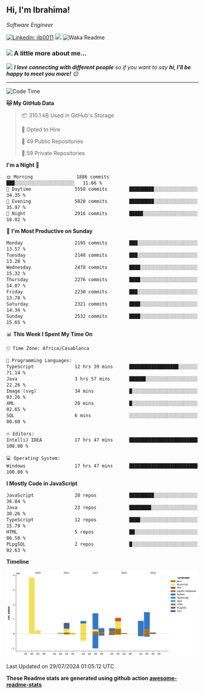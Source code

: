 <h2>Hi, I'm Ibrahima! </h2>
<p><em>Software Engineer 
</em></p>


[![Linkedin: iib0011](https://img.shields.io/badge/-iib0011-blue?style=flat-square&logo=Linkedin&logoColor=white&link=https://www.linkedin.com/in/iib0011/)](https://www.linkedin.com/in/iib0011/)
![](https://visitor-badge.glitch.me/badge?page_id=iib0011)
![Waka Readme](https://github.com/iib0011/iib0011/workflows/Waka%20Readme/badge.svg)


### <img src="https://media.giphy.com/media/VgCDAzcKvsR6OM0uWg/giphy.gif" width="50"> A little more about me...  


<img src="https://media.giphy.com/media/LnQjpWaON8nhr21vNW/giphy.gif" width="60"> <em><b>I love connecting with different people</b> so if you want to say <b>hi, I'll be happy to meet you more!</b> 😊</em>

---
<!--START_SECTION:waka-->
![Code Time](http://img.shields.io/badge/Code%20Time-3%2C644%20hrs%2018%20mins-blue)

**🐱 My GitHub Data** 

> 📦 310.1 kB Used in GitHub's Storage 
 > 
> 💼 Opted to Hire
 > 
> 📜 49 Public Repositories 
 > 
> 🔑 59 Private Repositories 
 > 
**I'm a Night 🦉** 

```text
🌞 Morning                1886 commits        ███░░░░░░░░░░░░░░░░░░░░░░   11.66 % 
🌆 Daytime                5558 commits        █████████░░░░░░░░░░░░░░░░   34.35 % 
🌃 Evening                5820 commits        █████████░░░░░░░░░░░░░░░░   35.97 % 
🌙 Night                  2916 commits        █████░░░░░░░░░░░░░░░░░░░░   18.02 % 
```
📅 **I'm Most Productive on Sunday** 

```text
Monday                   2195 commits        ███░░░░░░░░░░░░░░░░░░░░░░   13.57 % 
Tuesday                  2148 commits        ███░░░░░░░░░░░░░░░░░░░░░░   13.28 % 
Wednesday                2478 commits        ████░░░░░░░░░░░░░░░░░░░░░   15.32 % 
Thursday                 2276 commits        ████░░░░░░░░░░░░░░░░░░░░░   14.07 % 
Friday                   2230 commits        ███░░░░░░░░░░░░░░░░░░░░░░   13.78 % 
Saturday                 2321 commits        ████░░░░░░░░░░░░░░░░░░░░░   14.34 % 
Sunday                   2532 commits        ████░░░░░░░░░░░░░░░░░░░░░   15.65 % 
```


📊 **This Week I Spent My Time On** 

```text
🕑︎ Time Zone: Africa/Casablanca

💬 Programming Languages: 
TypeScript               12 hrs 39 mins      ██████████████████░░░░░░░   71.14 % 
Java                     3 hrs 57 mins       ██████░░░░░░░░░░░░░░░░░░░   22.26 % 
Image (svg)              34 mins             █░░░░░░░░░░░░░░░░░░░░░░░░   03.26 % 
XML                      28 mins             █░░░░░░░░░░░░░░░░░░░░░░░░   02.65 % 
SQL                      6 mins              ░░░░░░░░░░░░░░░░░░░░░░░░░   00.60 % 

🔥 Editors: 
IntelliJ IDEA            17 hrs 47 mins      █████████████████████████   100.00 % 

💻 Operating System: 
Windows                  17 hrs 47 mins      █████████████████████████   100.00 % 
```

**I Mostly Code in JavaScript** 

```text
JavaScript               28 repos            █████████░░░░░░░░░░░░░░░░   36.84 % 
Java                     23 repos            ████████░░░░░░░░░░░░░░░░░   30.26 % 
TypeScript               12 repos            ████░░░░░░░░░░░░░░░░░░░░░   15.79 % 
HTML                     5 repos             ██░░░░░░░░░░░░░░░░░░░░░░░   06.58 % 
PLpgSQL                  2 repos             █░░░░░░░░░░░░░░░░░░░░░░░░   02.63 % 
```



**Timeline**

![Lines of Code chart](https://raw.githubusercontent.com/iib0011/iib0011/master/assets/bar_graph.png)


 Last Updated on 29/07/2024 01:05:12 UTC
<!--END_SECTION:waka-->

**These Readme stats are generated using github action [awesome-readme-stats](https://github.com/iib0011/waka-readme-stats)**
